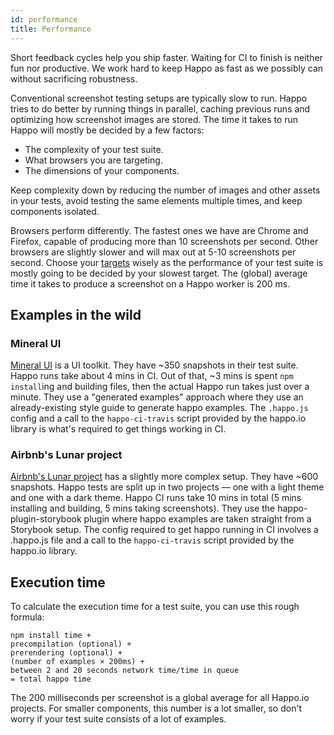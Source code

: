 ```yaml
---
id: performance
title: Performance
---
```


Short feedback cycles help you ship faster. Waiting for CI to finish is neither
fun nor productive. We work hard to keep Happo as fast as we possibly can
without sacrificing robustness.

Conventional screenshot testing setups are typically slow to run. Happo tries to
do better by running things in parallel, caching previous runs and optimizing
how screenshot images are stored. The time it takes to run Happo will mostly be
decided by a few factors:

- The complexity of your test suite.
- What browsers you are targeting.
- The dimensions of your components.

Keep complexity down by reducing the number of images and other assets in your
tests, avoid testing the same elements multiple times, and keep components
isolated.

Browsers perform differently. The fastest ones we have are Chrome and Firefox,
capable of producing more than 10 screenshots per second. Other browsers are
slightly slower and will max out at 5-10 screenshots per second. Choose your
[targets](configuration.md#targets) wisely as the performance of your test suite
is mostly going to be decided by your slowest target. The (global) average time
it takes to produce a screenshot on a Happo worker is 200 ms.

## Examples in the wild

### Mineral UI

[Mineral UI](https://github.com/mineral-ui/mineral-ui/) is a UI toolkit. They
have ~350 snapshots in their test suite. Happo runs take about 4 mins in CI. Out
of that, ~3 mins is spent `npm install`ing and building files, then the actual
Happo run takes just over a minute. They use a "generated examples" approach
where they use an already-existing style guide to generate happo examples. The
`.happo.js` config and a call to the `happo-ci-travis` script provided by the
happo.io library is what's required to get things working in CI.

### Airbnb's Lunar project

[Airbnb's Lunar project](https://github.com/airbnb/lunar) has a slightly more
complex setup. They have ~600 snapshots. Happo tests are split up in two
projects — one with a light theme and one with a dark theme. Happo CI runs take
10 mins in total (5 mins installing and building, 5 mins taking screenshots).
They use the happo-plugin-storybook plugin where happo examples are taken
straight from a Storybook setup. The config required to get happo running in CI
involves a .happo.js file and a call to the `happo-ci-travis` script provided by
the happo.io library.

## Execution time

To calculate the execution time for a test suite, you can use this rough
formula:

```
npm install time +
precompilation (optional) +
prerendering (optional) +
(number of examples × 200ms) +
between 2 and 20 seconds network time/time in queue
= total happo time
```

The 200 milliseconds per screenshot is a global average for all Happo.io
projects. For smaller components, this number is a lot smaller, so don't worry
if your test suite consists of a lot of examples.
